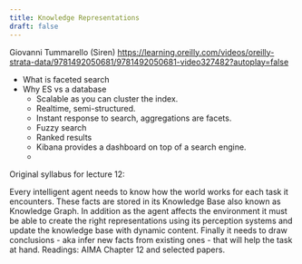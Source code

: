 ```yaml
---
title: Knowledge Representations
draft: false
---
```


Giovanni Tummarello (Siren)
https://learning.oreilly.com/videos/oreilly-strata-data/9781492050681/9781492050681-video327482?autoplay=false


* What is faceted search 
* Why ES vs a database
  * Scalable as you can cluster the index. 
  * Realtime, semi-structured. 
  * Instant response to search, aggregations are facets. 
  * Fuzzy search
  * Ranked results
  * Kibana provides a dashboard on top of a search engine. 
  * 

Original syllabus for lecture 12:

Every intelligent agent needs to know how the world works for each task it encounters. These facts are stored in its Knowledge Base also known as Knowledge Graph. In addition as the agent affects the environment it must be able to create the right representations using its perception systems and update the knowledge base with dynamic content. Finally it needs to draw conclusions - aka infer new facts from existing ones - that will help the task at hand.  Readings: AIMA Chapter 12 and selected papers.
